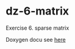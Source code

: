 # dz-6-matrix
Exercise 6. sparse matrix

Doxygen docu see [here](https://sena-otus.github.io/dz-6-matrix/index.html)
